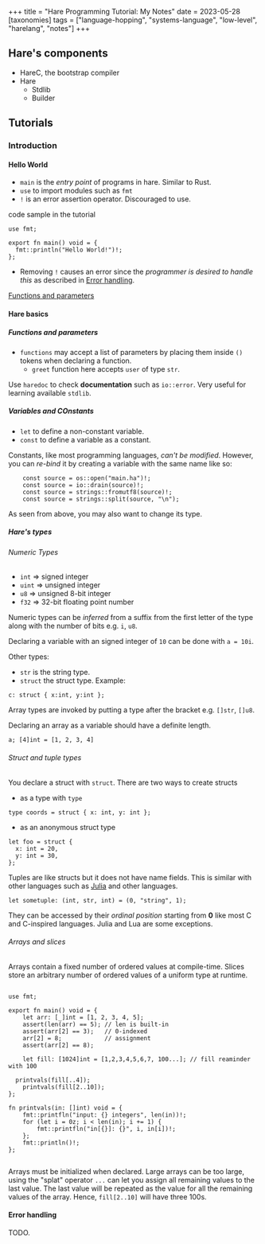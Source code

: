+++
title = "Hare Programming Tutorial: My Notes"
date = 2023-05-28
[taxonomies]
tags = ["language-hopping", "systems-language", "low-level", "harelang", "notes"]
+++

## Hare's components

- HareC, the bootstrap compiler
- Hare
  - Stdlib
  - Builder

## Tutorials

### Introduction

#### Hello World

- `main` is the _entry point_ of programs in hare. Similar to Rust.
- `use` to import modules such as `fmt`
- `!` is an error assertion operator. Discouraged to use.

code sample in the tutorial

```hare
use fmt;

export fn main() void = {
  fmt::println("Hello World!")!;
};
```

- Removing `!` causes an error since the _programmer is desired to handle this_ as
described in [Error handling](#error-handling).

[Functions and parameters](#functions-and-parameters)

#### Hare basics

##### Functions and parameters

- `functions` may accept a list of parameters by placing them
inside `()` tokens when declaring a function.
  - `greet` function here accepts `user` of type `str`.

Use `haredoc` to check **documentation** such as `io::error`. Very useful for learning
available `stdlib`.

##### Variables and COnstants

- `let` to define a non-constant variable.
- `const` to define a variable as a constant.

Constants, like most programming languages, _can't be modified_. However, you can
_re-bind_ it by creating a variable with the same name like so:

```hare
	const source = os::open("main.ha")!;
	const source = io::drain(source)!;
	const source = strings::fromutf8(source)!;
	const source = strings::split(source, "\n");
```

As seen from above, you may also want to change its type.

##### Hare's types

###### Numeric Types

- `int` ⇒ signed integer
- `uint` ⇒ unsigned integer
- `u8` ⇒ unsigned 8-bit integer
- `f32` ⇒ 32-bit floating point number

Numeric types can be _inferred_ from a suffix from the first letter of the type
along with the number of bits e.g. `i`, `u8`.

Declaring a variable with an signed integer of `10` can be done with `a = 10i`.

Other types:

- `str` is the string type.
- `struct` the struct type. Example:

```hare
c: struct { x:int, y:int };
```

Array types are invoked by putting a type after the bracket e.g. `[]str`, `[]u8`.

Declaring an array as a variable should have a definite length.

```hare
a; [4]int = [1, 2, 3, 4]
```

###### Struct and tuple types

You declare a struct with `struct`. There are two ways to create structs

- as a type with `type`

```hare
type coords = struct { x: int, y: int };
```

- as an anonymous struct type

```hare
let foo = struct {
  x: int = 20,
  y: int = 30,
};
```

Tuples are like structs but it does not have name fields. This is similar with other
languages such as [Julia](https://docs.julialang.org/en/v1/manual/functions/#Tuples)
and other languages.

```hare
let sometuple: (int, str, int) = (0, "string", 1);
```

They can be accessed by their _ordinal position_ starting from **0** like most C
and C-inspired languages. Julia and Lua are some exceptions.

###### Arrays and slices

Arrays contain a fixed number of ordered values at compile-time.
Slices store an arbitrary number of ordered values of a uniform type at runtime.

```hare

use fmt;

export fn main() void = {
	let arr: [_]int = [1, 2, 3, 4, 5];
	assert(len(arr) == 5); // len is built-in
	assert(arr[2] == 3);   // 0-indexed
	arr[2] = 8;            // assignment
	assert(arr[2] == 8);
	
	let fill: [1024]int = [1,2,3,4,5,6,7, 100...]; // fill reaminder with 100

  printvals(fill[..4]);
	printvals(fill[2..10]);
};

fn printvals(in: []int) void = {
	fmt::printfln("input: {} integers", len(in))!;
	for (let i = 0z; i < len(in); i += 1) {
		fmt::printfln("in[{}]: {}", i, in[i])!;
	};
	fmt::println()!;
};


```

Arrays must be initialized when declared. Large arrays can be too large, using
the "splat" operator `...` can let you assign all remaining values to the last
value. The last value will be repeated as the value for all the remaining values
of the array. Hence, `fill[2..10]` will have three 100s.


#### Error handling

TODO.



